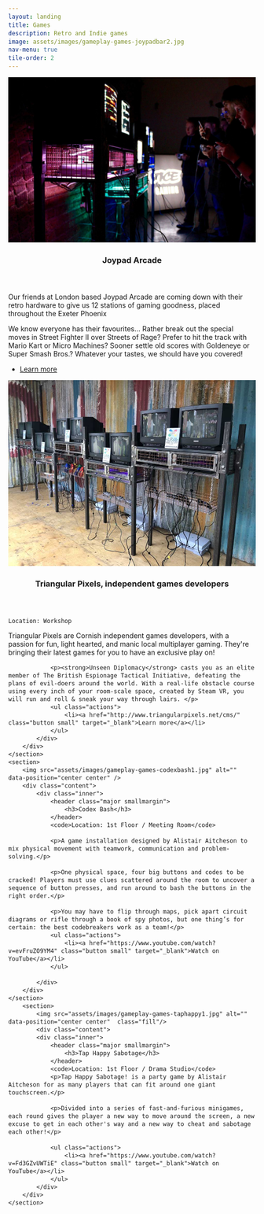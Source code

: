 ```yaml
---
layout: landing
title: Games
description: Retro and Indie games
image: assets/images/gameplay-games-joypadbar2.jpg
nav-menu: true
tile-order: 2
---
```


<!-- Main -->
<div id="main" class="alt games">


<!-- Two -->
<section id="two" class="spotlights">
	<section>
		<img src="assets/images/gameplay-games-joypadbar3.jpg" alt="" data-position="center center" />
		<div class="content">
			<div class="inner">
				<header class="major smallmargin">
					<h3>Joypad Arcade</h3>
				</header>
				<p>Our friends at London based Joypad Arcade are coming down with their retro hardware to give us 12 stations of gaming goodness, placed throughout the Exeter Phoenix</p>
				<p>We know everyone has their favourites... Rather break out the special moves in Street Fighter II over Streets of Rage? Prefer to hit the track with Mario Kart or Micro Machines? Sooner settle old scores with Goldeneye or Super Smash Bros.? Whatever your tastes, we should have you covered!</p>
				<ul class="actions">
					<li><a href="http://www.joypadbar.co.uk" class="button small" target="_blank">Learn more</a></li>
				</ul>
			</div>
		</div>
	</section>
	<section>
			<img src="assets/images/gameplay-games-joypadbar1.jpg" alt="" data-position="center center" />
		<div class="content">
			<div class="inner">
				<header class="major smallmargin">
					<h3>Triangular Pixels, independent games developers</h3>
				</header>
				<code>Location: Workshop</code>
				<p>Triangular Pixels are Cornish independent games developers, with a passion for fun, light hearted, and manic local multiplayer gaming. They're bringing their latest games for you to have an exclusive play on!</p>
				
				<p><strong>Unseen Diplomacy</strong> casts you as an elite member of The British Espionage Tactical Initiative, defeating the plans of evil-doers around the world. With a real-life obstacle course using every inch of your room-scale space, created by Steam VR, you will run and roll & sneak your way through lairs. </p>
				<ul class="actions">
					<li><a href="http://www.triangularpixels.net/cms/" class="button small" target="_blank">Learn more</a></li>
				</ul>
			</div>
		</div>
	</section>
	<section>
		<img src="assets/images/gameplay-games-codexbash1.jpg" alt="" data-position="center center" />
		<div class="content">
			<div class="inner">
				<header class="major smallmargin">
					<h3>Codex Bash</h3>
				</header>
				<code>Location: 1st Floor / Meeting Room</code>

				<p>A game installation designed by Alistair Aitcheson to mix physical movement with teamwork, communication and problem-solving.</p>

				<p>One physical space, four big buttons and codes to be cracked! Players must use clues scattered around the room to uncover a sequence of button presses, and run around to bash the buttons in the right order.</p>

				<p>You may have to flip through maps, pick apart circuit diagrams or rifle through a book of spy photos, but one thing’s for certain: the best codebreakers work as a team!</p>
				<ul class="actions">
					<li><a href="https://www.youtube.com/watch?v=evFruZO9YM4" class="button small" target="_blank">Watch on YouTube</a></li>
				</ul>
				
			</div>
		</div>
	</section>
		<section>
			<img src="assets/images/gameplay-games-taphappy1.jpg" alt="" data-position="center center"  class="fill"/>
			<div class="content">
			<div class="inner">
				<header class="major smallmargin">
					<h3>Tap Happy Sabotage</h3>
				</header>
				<code>Location: 1st Floor / Drama Studio</code>
				<p>Tap Happy Sabotage! is a party game by Alistair Aitcheson for as many players that can fit around one giant touchscreen.</p>

				<p>Divided into a series of fast-and-furious minigames, each round gives the player a new way to move around the screen, a new excuse to get in each other's way and a new way to cheat and sabotage each other!</p>

				<ul class="actions">
					<li><a href="https://www.youtube.com/watch?v=Fd3GZvUWTiE" class="button small" target="_blank">Watch on YouTube</a></li>
				</ul>
			</div>
		</div>
	</section>
</section>


</div>